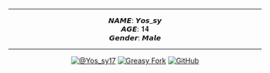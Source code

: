 <div align='center'>
<hr>

𝙉𝘼𝙈𝙀: 𝙔𝙤𝙨_𝙨𝙮
<br>
𝘼𝙂𝙀: 𝟏𝟒
<br>
𝙂𝙚𝙣𝙙𝙚𝙧: 𝙈𝙖𝙡𝙚
<hr>

[![@Yos_sy17](https://img.shields.io/badge/@yos_sy17-000000.svg?logo=x&style=for-the-badge)](https://twitter.com/yos_sy17)
[![Greasy Fork](https://img.shields.io/badge/greasyfork-670000.svg?logo=greasyfork&style=for-the-badge)](https://greasyfork.org/ja/users/1319247-yos-sy)
[![GitHub](https://img.shields.io/badge/github-181717.svg?logo=GitHub&style=for-the-badge)](https://github.com/yossy17)

</div>
